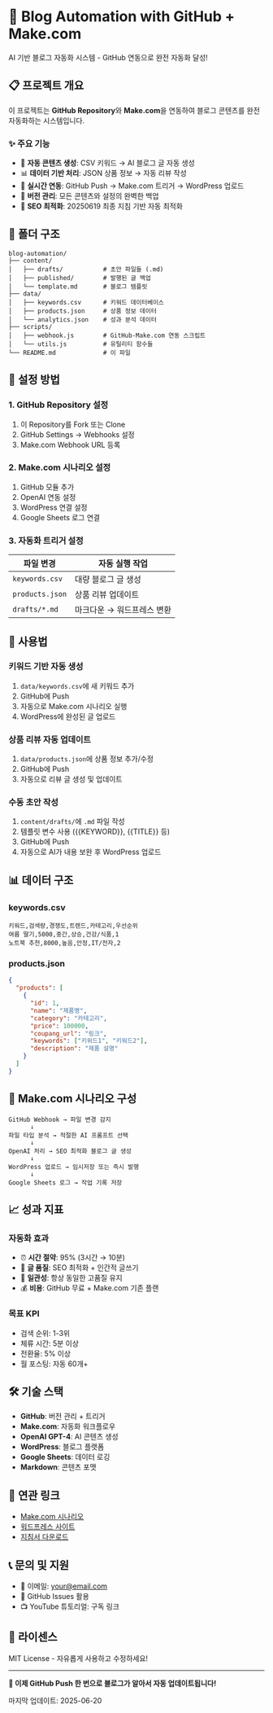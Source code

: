 # 🚀 Blog Automation with GitHub + Make.com

AI 기반 블로그 자동화 시스템 - GitHub 연동으로 완전 자동화 달성!

## 📋 프로젝트 개요

이 프로젝트는 **GitHub Repository**와 **Make.com**을 연동하여 블로그 콘텐츠를 완전 자동화하는 시스템입니다.

### ✨ 주요 기능

- 🔄 **자동 콘텐츠 생성**: CSV 키워드 → AI 블로그 글 자동 생성
- 📊 **데이터 기반 처리**: JSON 상품 정보 → 자동 리뷰 작성
- 🔗 **실시간 연동**: GitHub Push → Make.com 트리거 → WordPress 업로드
- 💾 **버전 관리**: 모든 콘텐츠와 설정의 완벽한 백업
- 🎯 **SEO 최적화**: 20250619 최종 지침 기반 자동 최적화

## 📂 폴더 구조

```
blog-automation/
├── content/
│   ├── drafts/           # 초안 파일들 (.md)
│   ├── published/        # 발행된 글 백업
│   └── template.md       # 블로그 템플릿
├── data/
│   ├── keywords.csv      # 키워드 데이터베이스
│   ├── products.json     # 상품 정보 데이터
│   └── analytics.json    # 성과 분석 데이터
├── scripts/
│   ├── webhook.js        # GitHub-Make.com 연동 스크립트
│   └── utils.js          # 유틸리티 함수들
└── README.md             # 이 파일
```

## 🔧 설정 방법

### 1. GitHub Repository 설정

1. 이 Repository를 Fork 또는 Clone
2. GitHub Settings → Webhooks 설정
3. Make.com Webhook URL 등록

### 2. Make.com 시나리오 설정

1. GitHub 모듈 추가
2. OpenAI 연동 설정
3. WordPress 연결 설정
4. Google Sheets 로그 연결

### 3. 자동화 트리거 설정

| 파일 변경 | 자동 실행 작업 |
|-----------|----------------|
| `keywords.csv` | 대량 블로그 글 생성 |
| `products.json` | 상품 리뷰 업데이트 |
| `drafts/*.md` | 마크다운 → 워드프레스 변환 |

## 🚀 사용법

### 키워드 기반 자동 생성

1. `data/keywords.csv`에 새 키워드 추가
2. GitHub에 Push
3. 자동으로 Make.com 시나리오 실행
4. WordPress에 완성된 글 업로드

### 상품 리뷰 자동 업데이트

1. `data/products.json`에 상품 정보 추가/수정
2. GitHub에 Push
3. 자동으로 리뷰 글 생성 및 업데이트

### 수동 초안 작성

1. `content/drafts/`에 `.md` 파일 작성
2. 템플릿 변수 사용 ({{KEYWORD}}, {{TITLE}} 등)
3. GitHub에 Push
4. 자동으로 AI가 내용 보완 후 WordPress 업로드

## 📊 데이터 구조

### keywords.csv

```csv
키워드,검색량,경쟁도,트렌드,카테고리,우선순위
여름 딸기,5000,중간,상승,건강/식품,1
노트북 추천,8000,높음,안정,IT/전자,2
```

### products.json

```json
{
  "products": [
    {
      "id": 1,
      "name": "제품명",
      "category": "카테고리",
      "price": 100000,
      "coupang_url": "링크",
      "keywords": ["키워드1", "키워드2"],
      "description": "제품 설명"
    }
  ]
}
```

## 🎯 Make.com 시나리오 구성

```
GitHub Webhook → 파일 변경 감지
      ↓
파일 타입 분석 → 적절한 AI 프롬프트 선택
      ↓
OpenAI 처리 → SEO 최적화 블로그 글 생성
      ↓
WordPress 업로드 → 임시저장 또는 즉시 발행
      ↓
Google Sheets 로그 → 작업 기록 저장
```

## 📈 성과 지표

### 자동화 효과
- ⏰ **시간 절약**: 95% (3시간 → 10분)
- 📝 **글 품질**: SEO 최적화 + 인간적 글쓰기
- 🔄 **일관성**: 항상 동일한 고품질 유지
- 💰 **비용**: GitHub 무료 + Make.com 기존 플랜

### 목표 KPI
- 검색 순위: 1-3위
- 체류 시간: 5분 이상
- 전환율: 5% 이상
- 월 포스팅: 자동 60개+

## 🛠️ 기술 스택

- **GitHub**: 버전 관리 + 트리거
- **Make.com**: 자동화 워크플로우
- **OpenAI GPT-4**: AI 콘텐츠 생성
- **WordPress**: 블로그 플랫폼
- **Google Sheets**: 데이터 로깅
- **Markdown**: 콘텐츠 포맷

## 🔗 연관 링크

- [Make.com 시나리오](https://us2.make.com/474152/scenarios)
- [워드프레스 사이트](https://kormeme.com)
- [지침서 다운로드](https://alphagogogo-t560mxu.gamma.site/)

## 📞 문의 및 지원

- 📧 이메일: your@email.com
- 💬 GitHub Issues 활용
- 📺 YouTube 튜토리얼: 구독 링크

## 📄 라이센스

MIT License - 자유롭게 사용하고 수정하세요!

---

**🎉 이제 GitHub Push 한 번으로 블로그가 알아서 자동 업데이트됩니다!**

마지막 업데이트: 2025-06-20
